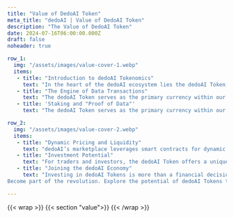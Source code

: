 ```yaml
---
title: "Value of DedoAI Token"
meta_title: "dedoAI | Value of DedoAI Token"
description: "The Value of DedoAI Token"
date: 2024-07-16T06:00:00.000Z
draft: false
noheader: true

row_1:
  img: "/assets/images/value-cover-1.webp"
  items:
   - title: "Introduction to dedoAI Tokenomics"
     text: "In the heart of the dedoAI ecosystem lies the dedoAI Token, a digital asset designed to facilitate transactions, reward contributions, and incentivize the growth of our decentralized data economy. Our tokenomics model is crafted to balance supply and demand, ensuring long-term value and utility."
   - title: "The Engine of Data Transactions"
     text: "The dedoAI Token serves as the primary currency within our platform, enabling the purchase, sale, and trade of data assets securely and transparently. This utility ensures that every token holder can participate directly in the data economy, whether as a data producer, consumer, or investor."
   - title: 'Staking and "Proof of Data"'
     text: "The dedoAI Token serves as the primary currency within our platform, enabling the purchase, sale, and trade of data assets securely and transparently. This utility ensures that every token holder can participate directly in the data economy, whether as a data producer, consumer, or investor."

row_2:
  img: "/assets/images/value-cover-2.webp"
  items:
   - title: "Dynamic Pricing and Liquidity"
     text: "dedoAI’s marketplace leverages smart contracts for dynamic pricing, ensuring that data assets are traded at fair market value. This system supports an efficient and liquid market, with the dedoAI Token at its core, facilitating swift transactions and providing financial incentives for ecosystem participants."
   - title: "Investment Potential"
     text: "For traders and investors, the dedoAI Token offers a unique opportunity. As the ecosystem grows and the demand for data increases, the intrinsic value of dedoAI Tokens is expected to rise. Early participants stand to benefit from potential appreciation as the platform scales and diversifies its data offerings."
   - title: "Joining the dedoAI Economy"
     text: "Investing in dedoAI Tokens is more than a financial decision; it's a commitment to empowering data producers and democratizing access to data. As we move forward, the dedoAI Token will be instrumental in pioneering a new era of data exchange and monetization.
Become part of the revolution. Explore the potential of dedoAI Tokens today."

---
```

{{< wrap >}}
{{< section "value">}}
{{< /wrap >}}
